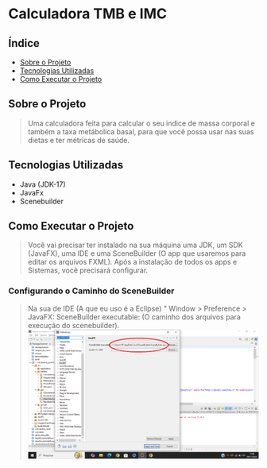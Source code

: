 # Calculadora TMB e IMC

## Índice
- [Sobre o Projeto](#sobre-o-projeto)
- [Tecnologias Utilizadas](#tecnologias-utilizadas)
- [Como Executar o Projeto](#como-executar-o-projeto)

## Sobre o Projeto

> Uma calculadora feita para calcular o seu indice de massa corporal e também a taxa metábolica basal, para que você possa usar nas suas dietas e ter métricas de saúde.

## Tecnologias Utilizadas
- Java (JDK-17)
- JavaFx
- Scenebuilder

## Como Executar o Projeto

> Você vai precisar ter instalado na sua máquina uma JDK, um SDK (JavaFX), uma IDE e uma SceneBuilder (O app que usaremos para editar os arquivos FXML). Após a instalação de todos os apps e Sistemas, você precisará configurar.

### Configurando o Caminho do SceneBuilder

> Na sua de IDE (A que eu uso é a Eclipse) " Window > Preference > JavaFX: SceneBuilder executable: (O caminho dos arquivos para execução do scenebuilder).
![Caminho de configuração do scenebuilder](Caminhoparaligarjavafxcomscenebuilder.png)
